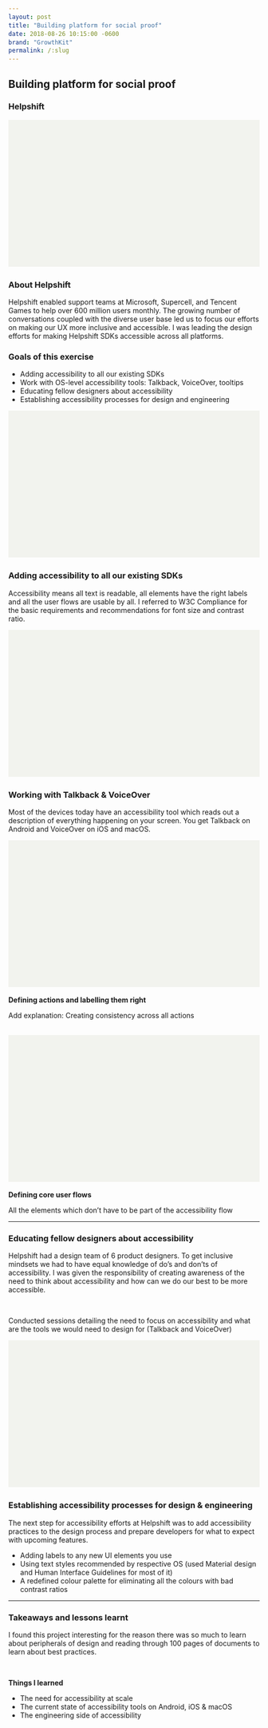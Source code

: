 ```yaml
---
layout: post
title: "Building platform for social proof"
date: 2018-08-26 10:15:00 -0600
brand: "GrowthKit"
permalink: /:slug
---
```



<section id="hero">
  <div class="container">
    <h2>Building platform for social proof</h2>
    <h3>Helpshift</h3>
  </div>
</section>
<section id="content">
  <img src="/assets/convertfly-making-messenger-marketing-simple/example.png" alt="Convertfly helps Shopify stores with various widgets for recovering sales"
  />
  <!-- INTRODUCTION SECTION -->
  <div id="introduction" class="process-step grid-of-two">
    <div>
      <h3>About Helpshift</h3>
      <p>Helpshift enabled support teams at Microsoft, Supercell, and Tencent Games to help over 600 million users monthly. The growing number of conversations coupled with the diverse user base led us to focus our efforts on making our UX more inclusive and accessible. I was leading the design efforts for making Helpshift SDKs accessible across all platforms.</p>
    </div>
    <div>
      <h3>Goals of this exercise</h3>
      <ul>
        <li>Adding accessibility to all our existing SDKs</li>
        <li>Work with OS-level accessibility tools: Talkback, VoiceOver, tooltips</li>
        <li>Educating fellow designers about accessibility</li>
        <li>Establishing accessibility processes for design and engineering</li>
      </ul>
    </div>
  </div>
  <img src="/assets/convertfly-making-messenger-marketing-simple/example.png" alt="Convertfly helps Shopify stores with various widgets for recovering sales"
  />
  <!-- UX Solution -->
  <div class="process-step">
    <h3>Adding accessibility to all our existing SDKs</h3>
    <p>
    Accessibility means all text is readable, all elements have the right labels and all the user flows are usable by all. I referred to W3C Compliance for the basic requirements and recommendations for font size and contrast ratio.
    </p>
  </div>
  <img src="/assets/convertfly-making-messenger-marketing-simple/example.png" alt="Convertfly helps Shopify stores with various widgets for recovering sales"/>
  <div class="process-step">
    <h3>Working with Talkback & VoiceOver</h3>
    <p>Most of the devices today have an accessibility tool which reads out a description of everything happening on your screen. You get Talkback on Android and VoiceOver on iOS and macOS.
    </p>
    <img src="/assets/convertfly-making-messenger-marketing-simple/example.png" alt="Convertfly helps Shopify stores with various widgets for recovering sales" class="mt-56 mb-24"/>
    <p><b>Defining actions and labelling them right</b></p>
    <p>Add explanation: Creating consistency across all actions</p>
    <br>
    <img src="/assets/convertfly-making-messenger-marketing-simple/example.png" alt="Convertfly helps Shopify stores with various widgets for recovering sales" class="mt-56 mb-24"/>
    <p><b>Defining core user flows</b></p>
    <p>All the elements which don’t have to be part of the accessibility flow</p>
  </div>
  <hr>
  <div class="process-step">
    <h3>Educating fellow designers about accessibility</h3>
    <p>Helpshift had a design team of 6 product designers. To get inclusive mindsets we had to have equal knowledge of do’s and don’ts of accessibility. I was given the responsibility of creating awareness of the need to think about accessibility and how can we do our best to be more accessible.</p>
    <br>
    <p>Conducted sessions detailing the need to focus on accessibility and what are the tools we would need to design for (Talkback and VoiceOver)</p>
  </div>
  <img src="/assets/convertfly-making-messenger-marketing-simple/example.png" alt="Convertfly helps Shopify stores with various widgets for recovering sales"/>
  <div class="process-step">
    <h3>Establishing accessibility processes for design & engineering</h3>
    <p>The next step for accessibility efforts at Helpshift was to add accessibility practices to the design process and prepare developers for what to expect with upcoming features.</p>
    <ul>
      <li>Adding labels to any new UI elements you use</li>
      <li>Using text styles recommended by respective OS (used Material design and Human Interface Guidelines for most of it)</li>
      <li>A redefined colour palette for eliminating all the colours with bad contrast ratios</li>
    </ul>
  </div>
  <hr>
  <div class="process-step">
    <h3>Takeaways and lessons learnt</h3>
    <p>I found this project interesting for the reason there was so much to learn about peripherals of design and reading through 100 pages of documents to learn about best practices.</p>
    <br>
    <p><b>Things I learned</b></p>
    <ul>
      <li>The need for accessibility at scale</li>
      <li>The current state of accessibility tools on Android, iOS & macOS</li>
      <li>The engineering side of accessibility</li>
    </ul>
  </div>
</section>
